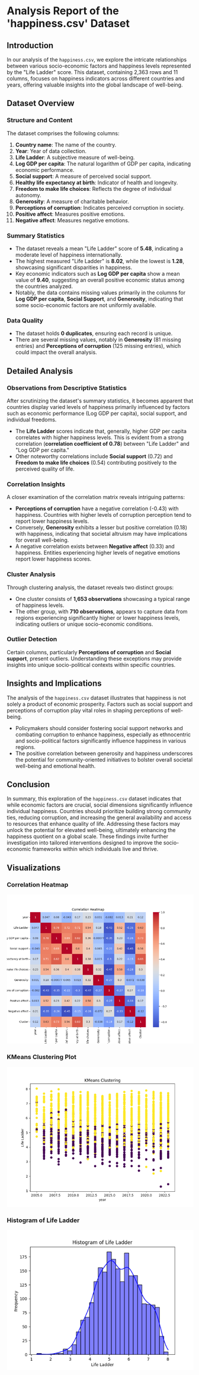 
 # Analysis Report of the 'happiness.csv' Dataset

## Introduction

In our analysis of the `happiness.csv`, we explore the intricate relationships between various socio-economic factors and happiness levels represented by the "Life Ladder" score. This dataset, containing 2,363 rows and 11 columns, focuses on happiness indicators across different countries and years, offering valuable insights into the global landscape of well-being.

## Dataset Overview

### Structure and Content

The dataset comprises the following columns:

1. **Country name**: The name of the country.
2. **Year**: Year of data collection.
3. **Life Ladder**: A subjective measure of well-being.
4. **Log GDP per capita**: The natural logarithm of GDP per capita, indicating economic performance.
5. **Social support**: A measure of perceived social support.
6. **Healthy life expectancy at birth**: Indicator of health and longevity.
7. **Freedom to make life choices**: Reflects the degree of individual autonomy.
8. **Generosity**: A measure of charitable behavior.
9. **Perceptions of corruption**: Indicates perceived corruption in society.
10. **Positive affect**: Measures positive emotions.
11. **Negative affect**: Measures negative emotions.

### Summary Statistics

- The dataset reveals a mean "Life Ladder" score of **5.48**, indicating a moderate level of happiness internationally.
- The highest measured "Life Ladder" is **8.02**, while the lowest is **1.28**, showcasing significant disparities in happiness.
- Key economic indicators such as **Log GDP per capita** show a mean value of **9.40**, suggesting an overall positive economic status among the countries analyzed.
- Notably, the data contains missing values primarily in the columns for **Log GDP per capita**, **Social Support**, and **Generosity**, indicating that some socio-economic factors are not uniformly available.

### Data Quality

- The dataset holds **0 duplicates**, ensuring each record is unique.
- There are several missing values, notably in **Generosity** (81 missing entries) and **Perceptions of corruption** (125 missing entries), which could impact the overall analysis.

## Detailed Analysis

### Observations from Descriptive Statistics

After scrutinizing the dataset's summary statistics, it becomes apparent that countries display varied levels of happiness primarily influenced by factors such as economic performance (Log GDP per capita), social support, and individual freedoms. 

- The **Life Ladder** scores indicate that, generally, higher GDP per capita correlates with higher happiness levels. This is evident from a strong correlation (**correlation coefficient of 0.78**) between "Life Ladder" and "Log GDP per capita."
- Other noteworthy correlations include **Social support** (0.72) and **Freedom to make life choices** (0.54) contributing positively to the perceived quality of life.

### Correlation Insights

A closer examination of the correlation matrix reveals intriguing patterns:

- **Perceptions of corruption** have a negative correlation (-0.43) with happiness. Countries with higher levels of corruption perception tend to report lower happiness levels. 
- Conversely, **Generosity** exhibits a lesser but positive correlation (0.18) with happiness, indicating that societal altruism may have implications for overall well-being.
- A negative correlation exists between **Negative affect** (0.33) and happiness. Entities experiencing higher levels of negative emotions report lower happiness scores.

### Cluster Analysis

Through clustering analysis, the dataset reveals two distinct groups:
- One cluster consists of **1,653 observations** showcasing a typical range of happiness levels.
- The other group, with **710 observations**, appears to capture data from regions experiencing significantly higher or lower happiness levels, indicating outliers or unique socio-economic conditions.

### Outlier Detection

Certain columns, particularly **Perceptions of corruption** and **Social support**, present outliers. Understanding these exceptions may provide insights into unique socio-political contexts within specific countries.

## Insights and Implications

The analysis of the `happiness.csv` dataset illustrates that happiness is not solely a product of economic prosperity. Factors such as social support and perceptions of corruption play vital roles in shaping perceptions of well-being. 

- Policymakers should consider fostering social support networks and combating corruption to enhance happiness, especially as ethnocentric and socio-political factors significantly influence happiness in various regions.
- The positive correlation between generosity and happiness underscores the potential for community-oriented initiatives to bolster overall societal well-being and emotional health.

## Conclusion

In summary, this exploration of the `happiness.csv` dataset indicates that while economic factors are crucial, social dimensions significantly influence individual happiness. Countries should prioritize building strong community ties, reducing corruption, and increasing the general availability and access to resources that enhance quality of life. Addressing these factors may unlock the potential for elevated well-being, ultimately enhancing the happiness quotient on a global scale. These findings invite further investigation into tailored interventions designed to improve the socio-economic frameworks within which individuals live and thrive.

## Visualizations

### Correlation Heatmap
![Correlation Heatmap](correlation_heatmap.png)

### KMeans Clustering Plot
![KMeans Clustering Plot](kmeans_clustering.png)

### Histogram of Life Ladder
![Histogram of Life Ladder](histogram_Life_Ladder.png)
